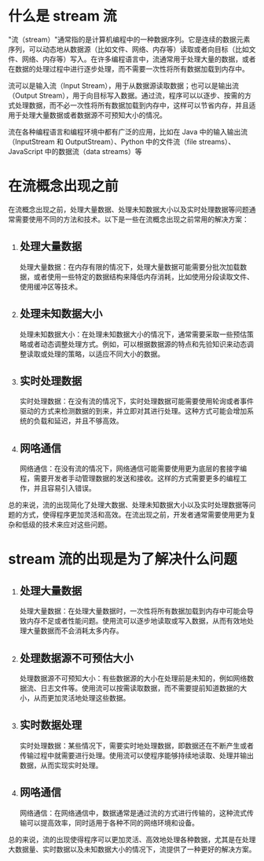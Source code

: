 # 什么是 stream 流

"流（stream）"通常指的是计算机编程中的一种数据序列。它是连续的数据元素序列，可以动态地从数据源（比如文件、网络、内存等）读取或者向目标（比如文件、网络、内存等）写入。在许多编程语言中，流通常用于处理大量的数据，或者在数据的处理过程中进行逐步处理，而不需要一次性将所有数据加载到内存中。

流可以是输入流（Input Stream），用于从数据源读取数据；也可以是输出流（Output Stream），用于向目标写入数据。通过流，程序可以以逐步、按需的方式处理数据，而不必一次性将所有数据加载到内存中，这样可以节省内存，并且适用于处理大量数据或者数据源不可预知大小的情况。

流在各种编程语言和编程环境中都有广泛的应用，比如在 Java 中的输入输出流（InputStream 和 OutputStream）、Python 中的文件流（file streams）、JavaScript 中的数据流（data streams）等

# 在流概念出现之前

在流概念出现之前，处理大量数据、处理未知数据大小以及实时处理数据等问题通常需要使用不同的方法和技术。以下是一些在流概念出现之前常用的解决方案：

1. ## 处理大量数据
   处理大量数据：在内存有限的情况下，处理大量数据可能需要分批次加载数据，或者使用一些特定的数据结构来降低内存消耗，比如使用分段读取文件、使用缓冲区等技术。
2. ## 处理未知数据大小
   处理未知数据大小：在处理未知数据大小的情况下，通常需要采取一些预估策略或者动态调整处理方式。例如，可以根据数据源的特点和先验知识来动态调整读取或处理的策略，以适应不同大小的数据。
3. ## 实时处理数据
   实时处理数据：在没有流的情况下，实时处理数据可能需要使用轮询或者事件驱动的方式来检测数据的到来，并立即对其进行处理。这种方式可能会增加系统的负载和延迟，并且不够高效。
4. ## 网咯通信
   网络通信：在没有流的情况下，网络通信可能需要使用更为底层的套接字编程，需要开发者手动管理数据的发送和接收。这样的方式需要更多的编程工作，并且容易引入错误。

总的来说，流的出现简化了处理大数据、处理未知数据大小以及实时处理数据等问题的方式，使得程序更加灵活和高效。在流出现之前，开发者通常需要使用更为复杂和低级的技术来应对这些问题。

# stream 流的出现是为了解决什么问题

1.  ## 处理大量数据
    处理大量数据：在处理大量数据时，一次性将所有数据加载到内存中可能会导致内存不足或者性能问题。使用流可以逐步地读取或写入数据，从而有效地处理大量数据而不会消耗太多内存。
2.  ## 处理数据源不可预估大小
    处理数据源不可预知大小：有些数据源的大小在处理前是未知的，例如网络数据流、日志文件等。使用流可以按需读取数据，而不需要提前知道数据的大小，从而更加灵活地处理这些数据。
3.  ## 实时数据处理
    实时处理数据：某些情况下，需要实时地处理数据，即数据还在不断产生或者传输过程中就需要进行处理。使用流可以使程序能够持续地读取、处理并输出数据，从而实现实时处理。
4.  ## 网咯通信
    网络通信：在网络通信中，数据通常是通过流的方式进行传输的，这种流式传输可以提高效率，同时适用于各种不同的网络环境和设备。

总的来说，流的出现使得程序可以更加灵活、高效地处理各种数据，尤其是在处理大数据量、实时数据以及未知数据大小的情况下，流提供了一种更好的解决方案。
